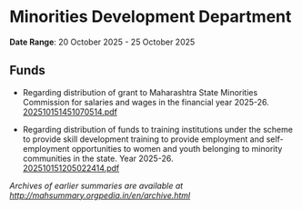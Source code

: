 # Minorities Development Department

**Date Range**: 20 October 2025 - 25 October 2025


## Funds
- Regarding distribution of grant to Maharashtra State Minorities Commission for salaries and wages in the financial year 2025-26.\
  [202510151451070514.pdf](https://gr.maharashtra.gov.in/Site/Upload/Government%20Resolutions/English/202510151451070514.pdf)

- Regarding distribution of funds to training institutions under the scheme to provide skill development training to provide employment and self-employment opportunities to women and youth belonging to minority communities in the state. Year 2025-26.\
  [202510151205022414.pdf](https://gr.maharashtra.gov.in/Site/Upload/Government%20Resolutions/English/202510151205022414.pdf)


*Archives of earlier summaries are available at http://mahsummary.orgpedia.in/en/archive.html*